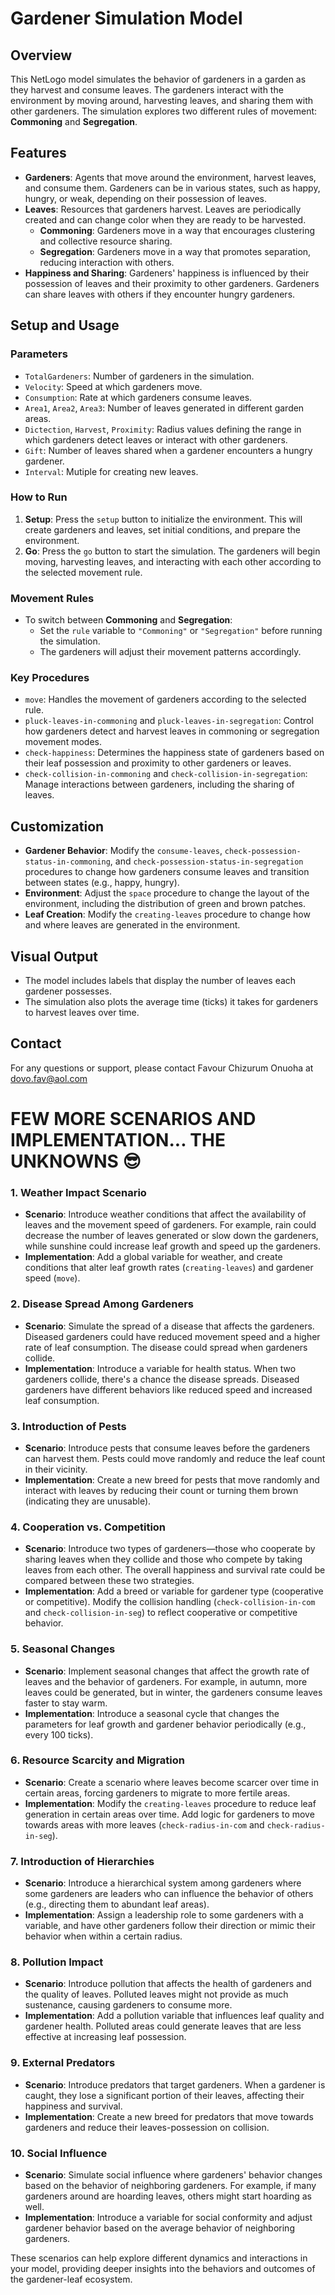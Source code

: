 # Gardener Simulation Model

## Overview

This NetLogo model simulates the behavior of gardeners in a garden as they harvest and consume leaves. The gardeners interact with the environment by moving around, harvesting leaves, and sharing them with other gardeners. The simulation explores two different rules of movement: **Commoning** and **Segregation**.

## Features

- **Gardeners**: Agents that move around the environment, harvest leaves, and consume them. Gardeners can be in various states, such as happy, hungry, or weak, depending on their possession of leaves.
- **Leaves**: Resources that gardeners harvest. Leaves are periodically created and can change color when they are ready to be harvested.
  - **Commoning**: Gardeners move in a way that encourages clustering and collective resource sharing.
  - **Segregation**: Gardeners move in a way that promotes separation, reducing interaction with others.
- **Happiness and Sharing**: Gardeners' happiness is influenced by their possession of leaves and their proximity to other gardeners. Gardeners can share leaves with others if they encounter hungry gardeners.

## Setup and Usage

### Parameters

- `TotalGardeners`: Number of gardeners in the simulation.
- `Velocity`: Speed at which gardeners move.
- `Consumption`: Rate at which gardeners consume leaves.
- `Area1`, `Area2`, `Area3`: Number of leaves generated in different garden areas.
- `Dictection`, `Harvest`, `Proximity`: Radius values defining the range in which gardeners detect leaves or interact with other gardeners.
- `Gift`: Number of leaves shared when a gardener encounters a hungry gardener.
- `Interval`: Mutiple for creating new leaves.

### How to Run

1. **Setup**: Press the `setup` button to initialize the environment. This will create gardeners and leaves, set initial conditions, and prepare the environment.
2. **Go**: Press the `go` button to start the simulation. The gardeners will begin moving, harvesting leaves, and interacting with each other according to the selected movement rule.

### Movement Rules

- To switch between **Commoning** and **Segregation**:
  - Set the `rule` variable to `"Commoning"` or `"Segregation"` before running the simulation.
  - The gardeners will adjust their movement patterns accordingly.

### Key Procedures

- `move`: Handles the movement of gardeners according to the selected rule.
- `pluck-leaves-in-commoning` and `pluck-leaves-in-segregation`: Control how gardeners detect and harvest leaves in commoning or segregation movement modes.
- `check-happiness`: Determines the happiness state of gardeners based on their leaf possession and proximity to other gardeners or leaves.
- `check-collision-in-commoning` and `check-collision-in-segregation`: Manage interactions between gardeners, including the sharing of leaves.

## Customization

- **Gardener Behavior**: Modify the `consume-leaves`, `check-possession-status-in-commoning`, and `check-possession-status-in-segregation` procedures to change how gardeners consume leaves and transition between states (e.g., happy, hungry).
- **Environment**: Adjust the `space` procedure to change the layout of the environment, including the distribution of green and brown patches.
- **Leaf Creation**: Modify the `creating-leaves` procedure to change how and where leaves are generated in the environment.

## Visual Output

- The model includes labels that display the number of leaves each gardener possesses.
- The simulation also plots the average time (ticks) it takes for gardeners to harvest leaves over time.

## Contact

For any questions or support, please contact Favour Chizurum Onuoha at dovo.fav@aol.com





# FEW MORE SCENARIOS AND IMPLEMENTATION... THE UNKNOWNS 😎

### 1. **Weather Impact Scenario**
   - **Scenario**: Introduce weather conditions that affect the availability of leaves and the movement speed of gardeners. For example, rain could decrease the number of leaves generated or slow down the gardeners, while sunshine could increase leaf growth and speed up the gardeners.
   - **Implementation**: Add a global variable for weather, and create conditions that alter leaf growth rates (`creating-leaves`) and gardener speed (`move`).

### 2. **Disease Spread Among Gardeners**
   - **Scenario**: Simulate the spread of a disease that affects the gardeners. Diseased gardeners could have reduced movement speed and a higher rate of leaf consumption. The disease could spread when gardeners collide.
   - **Implementation**: Introduce a variable for health status. When two gardeners collide, there's a chance the disease spreads. Diseased gardeners have different behaviors like reduced speed and increased leaf consumption.

### 3. **Introduction of Pests**
   - **Scenario**: Introduce pests that consume leaves before the gardeners can harvest them. Pests could move randomly and reduce the leaf count in their vicinity.
   - **Implementation**: Create a new breed for pests that move randomly and interact with leaves by reducing their count or turning them brown (indicating they are unusable).

### 4. **Cooperation vs. Competition**
   - **Scenario**: Introduce two types of gardeners—those who cooperate by sharing leaves when they collide and those who compete by taking leaves from each other. The overall happiness and survival rate could be compared between these two strategies.
   - **Implementation**: Add a breed or variable for gardener type (cooperative or competitive). Modify the collision handling (`check-collision-in-com` and `check-collision-in-seg`) to reflect cooperative or competitive behavior.

### 5. **Seasonal Changes**
   - **Scenario**: Implement seasonal changes that affect the growth rate of leaves and the behavior of gardeners. For example, in autumn, more leaves could be generated, but in winter, the gardeners consume leaves faster to stay warm.
   - **Implementation**: Introduce a seasonal cycle that changes the parameters for leaf growth and gardener behavior periodically (e.g., every 100 ticks).

### 6. **Resource Scarcity and Migration**
   - **Scenario**: Create a scenario where leaves become scarcer over time in certain areas, forcing gardeners to migrate to more fertile areas.
   - **Implementation**: Modify the `creating-leaves` procedure to reduce leaf generation in certain areas over time. Add logic for gardeners to move towards areas with more leaves (`check-radius-in-com` and `check-radius-in-seg`).

### 7. **Introduction of Hierarchies**
   - **Scenario**: Introduce a hierarchical system among gardeners where some gardeners are leaders who can influence the behavior of others (e.g., directing them to abundant leaf areas).
   - **Implementation**: Assign a leadership role to some gardeners with a variable, and have other gardeners follow their direction or mimic their behavior when within a certain radius.

### 8. **Pollution Impact**
   - **Scenario**: Introduce pollution that affects the health of gardeners and the quality of leaves. Polluted leaves might not provide as much sustenance, causing gardeners to consume more.
   - **Implementation**: Add a pollution variable that influences leaf quality and gardener health. Polluted areas could generate leaves that are less effective at increasing leaf possession.

### 9. **External Predators**
   - **Scenario**: Introduce predators that target gardeners. When a gardener is caught, they lose a significant portion of their leaves, affecting their happiness and survival.
   - **Implementation**: Create a new breed for predators that move towards gardeners and reduce their leaves-possession on collision.

### 10. **Social Influence**
   - **Scenario**: Simulate social influence where gardeners' behavior changes based on the behavior of neighboring gardeners. For example, if many gardeners around are hoarding leaves, others might start hoarding as well.
   - **Implementation**: Introduce a variable for social conformity and adjust gardener behavior based on the average behavior of neighboring gardeners.

These scenarios can help explore different dynamics and interactions in your model, providing deeper insights into the behaviors and outcomes of the gardener-leaf ecosystem.
